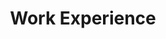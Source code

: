 ---
title: Work Experience
description: "
2021.7 - 2022.6 : Intern at AC Lab, UNIST
2022.7 - Present : Intern at Lair lab, UNIST
"
---